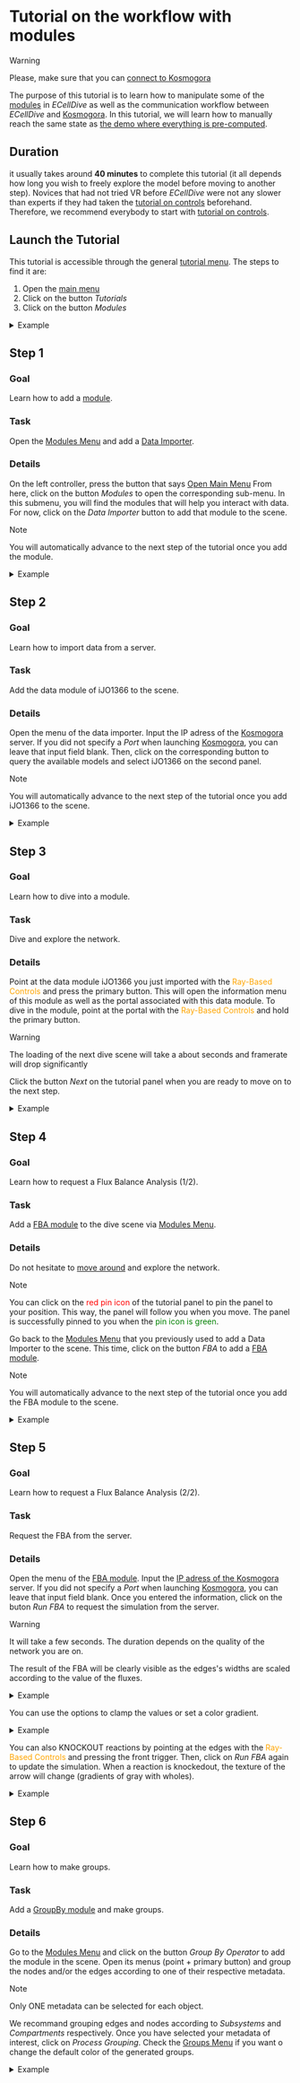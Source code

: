 # Tutorial on the workflow with modules

> [!WARNING]
> Please, make sure that you can [connect to Kosmogora](../Network/connecting_to_Kosmogora.md)

The purpose of this tutorial is to learn how to manipulate some of the [modules](../Modules/modules.md) in *ECellDive* as well as the communication workflow between *ECellDive* and [Kosmogora](https://github.com/ecell/kosmogora). In this tutorial, we will learn how to manually reach the same state as [the demo where everything is pre-computed](../quickstart.md#pre-computed-ijo1366).

## Duration
it usually takes around **40 minutes** to complete this tutorial (it all depends how long you wish to freely explore the model before moving to another step). Novices that had not tried VR before *ECellDive* were not any slower than experts if they had taken the [tutorial on controls](./controls.md) beforehand. Therefore, we recommend everybody to start with [tutorial on controls](./controls.md).

## Launch the Tutorial
This tutorial is accessible through the general [tutorial menu](../UIMenus/tutorials_menu.md). The steps to find it are:
1. Open the [main menu](../UIMenus/main_menu.md)
2. Click on the button *Tutorials*
3. Click on the button *Modules*

<details>
  <summary>Example</summary>

<img src="~/resources/images/tutorials/modules/launch.gif" alt="Launch"/>
</details>

## Step 1
### Goal
Learn how to add a [module](../Modules/modules.md).

### Task
Open the [Modules Menu](../UIMenus/modules_menu.md) and add a [Data Importer](../Modules/remote_importer_module.md).

### Details
On the left controller, press the button that says [Open Main Menu](../UIMenus/main_menu.md) From here, click on the button *Modules* to open the corresponding sub-menu. In this submenu, you will find the modules that will help you interact with data. For now, click on the *Data Importer* button to add that module to the scene.

> [!NOTE]
> You will automatically advance to the next step of the tutorial once you add the module.

<details>
  <summary>Example</summary>

<img src="~/resources/images/tutorials/modules/step1.gif" alt="modules_step1"/>
</details>

## Step 2
### Goal
Learn how to import data from a server.

### Task
Add the data module of iJO1366 to the scene.

### Details
Open the menu of the data importer. Input the IP adress of the [Kosmogora](https://github.com/ecell/kosmogora) server. If you did not specify a *Port* when launching [Kosmogora](https://github.com/ecell/kosmogora), you can leave that input field blank. Then, click on the corresponding button to query the available models and select iJO1366 on the second panel.

> [!NOTE]
> You will automatically advance to the next step of the tutorial once you add iJO1366 to the scene.

<details>
  <summary>Example</summary>

In the case of this example, the instance of [Kosmogora](https://github.com/ecell/kosmogora) was launched with the following command line: `uvicorn --host 192.168.0.174 --port 8421 app:app`. So, in *ECellDive* we use `192.168.0.174` as the IP and `8421` as the port where needed.

<img src="~/resources/images/tutorials/modules/step2.gif" alt="modules_step2"/>
</details>

## Step 3
### Goal
Learn how to dive into a module.

### Task
Dive and explore the network.

### Details
Point at the data module iJO1366 you just imported with the <span style="color:orange">Ray-Based Controls</span> and press the primary button. This will open the information menu of this module as well as the portal associated with this data module. To dive in the module, point at the portal with the <span style="color:orange">Ray-Based Controls</span> and hold the primary button.

> [!WARNING]
> The loading of the next dive scene will take a about seconds and framerate will drop significantly

Click the button *Next* on the tutorial panel when you are ready to move on to the next step.

<details>
  <summary>Example</summary>

<img src="~/resources/images/tutorials/modules/step3.gif" alt="modules_step3"/>
</details>


## Step 4
### Goal
Learn how to request a Flux Balance Analysis (1/2).

### Task
Add a [FBA module](../Modules/fba_module.md) to the dive scene via [Modules Menu](../UIMenus/modules_menu.md).

### Details
Do not hesitate to [move around](../Controls/movement_controls.md) and explore the network. 

> [!NOTE]
> You can click on the <span style="color:red">red pin icon</span> of the tutorial panel to pin the panel to your position. This way, the panel will follow you when you move. The panel is successfully pinned to you when the <span style="color:green">pin icon is green</span>.

Go back to the [Modules Menu](../UIMenus/modules_menu.md) that you previously used to add a Data Importer to the scene.
This time, click on the button *FBA* to add a [FBA module](../Modules/fba_module.md).

> [!NOTE]
> You will automatically advance to the next step of the tutorial once you add the FBA module to the scene.

<details>
  <summary>Example</summary>

<img src="~/resources/images/tutorials/modules/step4.gif" alt="modules_step4"/>
</details>

## Step 5
### Goal
Learn how to request a Flux Balance Analysis (2/2).

### Task
Request the FBA from the server.

### Details
Open the menu of the [FBA module](../Modules/fba_module.md). Input the [IP adress of the Kosmogora](../Network/connecting_to_Kosmogora.md) server. If you did not specify a *Port* when launching [Kosmogora](../Network/connecting_to_Kosmogora.md), you can leave that input field blank. Once you entered the information, click on the buton *Run FBA* to request the simulation from the server.

> [!WARNING]
> It will take a few seconds. The duration depends on the quality of the network you are on.

The result of the FBA will be clearly visible as the edges's widths are scaled according to the value of the fluxes.

<details>
  <summary>Example</summary>

In the case of this example, the instance of [Kosmogora](https://github.com/ecell/kosmogora) was launched with the following command line: `uvicorn --host 192.168.0.174 --port 8421 app:app`. So, in *ECellDive* we use `192.168.0.174` as the IP and `8421` as the port where needed.

<img src="~/resources/images/tutorials/modules/step5.gif" alt="modules_step5"/>
</details>

You can use the options to clamp the values or set a color gradient.

<details>
  <summary>Example</summary>

> [!WARNING]
> You can see some strange green pixels in this gif. This is due to the [recording system](https://blog.bahraniapps.com/category/gifcam/), they are not present in *ECellDive*.

<img src="~/resources/images/tutorials/modules/step5_bonus1.gif" alt="modules_step5_b1"/>
</details>

You can also KNOCKOUT reactions by pointing at the edges with the <span style="color:orange">Ray-Based Controls</span> and pressing the front trigger. Then, click on *Run FBA* again to update the simulation. When a reaction is knockedout, the texture of the arrow will change (gradients of gray with wholes).

<details>
  <summary>Example</summary>

<img src="~/resources/images/tutorials/modules/step5_bonus2.gif" alt="modules_step5_b2"/>
</details>

## Step 6
### Goal
Learn how to make groups.

### Task
Add a [GroupBy module](../Modules/groupby_module.md) and make groups.

### Details
Go to the [Modules Menu](../UIMenus/modules_menu.md) and click on the button *Group By Operator* to add the module in the scene.
Open its menus (point + primary button) and group the nodes and/or the edges according to one of their respective metadata.

> [!NOTE]
> Only ONE metadata can be selected for each object.

We recommand grouping edges and nodes according to *Subsystems* and *Compartments* respectively. Once you have selected your metadata of interest, click on *Process Grouping*. Check the [Groups Menu](../UIMenus/groups_menu.md) if you want o change the default color of the generated groups.

<details>
  <summary>Example</summary>

<img src="~/resources/images/tutorials/modules/step6.gif" alt="modules_step6"/>
</details>
